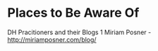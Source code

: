 # Places to Be Aware Of

DH Pracitioners and their Blogs
1 Miriam Posner - http://miriamposner.com/blog/
